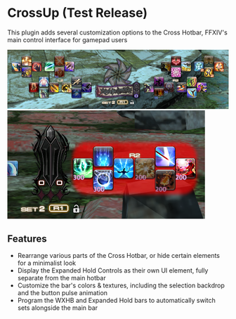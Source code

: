 # CrossUp (Test Release)

This plugin adds several customization options to the Cross Hotbar, FFXIV's main control interface for gamepad users

![Split up the two halves of the bar](images/example_1.png)
![Re-style the Cross Hotbar to your liking](images/example_2.png)

## Features

* Rearrange various parts of the Cross Hotbar, or hide certain elements for a minimalist look
* Display the Expanded Hold Controls as their own UI element, fully separate from the main hotbar
* Customize the bar's colors & textures, including the selection backdrop and the button pulse animation
* Program the WXHB and Expanded Hold bars to automatically switch sets alongside the main bar